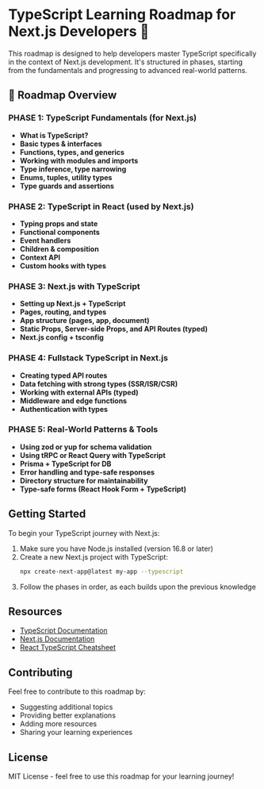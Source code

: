 # TypeScript Learning Roadmap for Next.js Developers 🚀

This roadmap is designed to help developers master TypeScript specifically in the context of Next.js development. It's structured in phases, starting from the fundamentals and progressing to advanced real-world patterns.

## 🧭 Roadmap Overview

### PHASE 1: TypeScript Fundamentals (for Next.js)

- **What is TypeScript?**
- **Basic types & interfaces**
- **Functions, types, and generics**
- **Working with modules and imports**
- **Type inference, type narrowing**
- **Enums, tuples, utility types**
- **Type guards and assertions**

### PHASE 2: TypeScript in React (used by Next.js)

- **Typing props and state**
- **Functional components**
- **Event handlers**
- **Children & composition**
- **Context API**
- **Custom hooks with types**

### PHASE 3: Next.js with TypeScript

- **Setting up Next.js + TypeScript**
- **Pages, routing, and types**
- **App structure (pages, app, document)**
- **Static Props, Server-side Props, and API Routes (typed)**
- **Next.js config + tsconfig**

### PHASE 4: Fullstack TypeScript in Next.js

- **Creating typed API routes**
- **Data fetching with strong types (SSR/ISR/CSR)**
- **Working with external APIs (typed)**
- **Middleware and edge functions**
- **Authentication with types**

### PHASE 5: Real-World Patterns & Tools

- **Using zod or yup for schema validation**
- **Using tRPC or React Query with TypeScript**
- **Prisma + TypeScript for DB**
- **Error handling and type-safe responses**
- **Directory structure for maintainability**
- **Type-safe forms (React Hook Form + TypeScript)**

## Getting Started

To begin your TypeScript journey with Next.js:

1. Make sure you have Node.js installed (version 16.8 or later)
2. Create a new Next.js project with TypeScript:
   ```bash
   npx create-next-app@latest my-app --typescript
   ```
3. Follow the phases in order, as each builds upon the previous knowledge

## Resources

- [TypeScript Documentation](https://www.typescriptlang.org/docs/)
- [Next.js Documentation](https://nextjs.org/docs)
- [React TypeScript Cheatsheet](https://react-typescript-cheatsheet.netlify.app/)

## Contributing

Feel free to contribute to this roadmap by:

- Suggesting additional topics
- Providing better explanations
- Adding more resources
- Sharing your learning experiences

## License

MIT License - feel free to use this roadmap for your learning journey!
